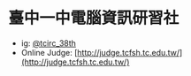 # 臺中一中電腦資訊研習社

- ig: [@tcirc_38th](https://instagram.com/tcirc_38th?igshid=k4us3x6i6zlp)
- Online Judge: [http://judge.tcfsh.tc.edu.tw/](http://judge.tcfsh.tc.edu.tw/)

